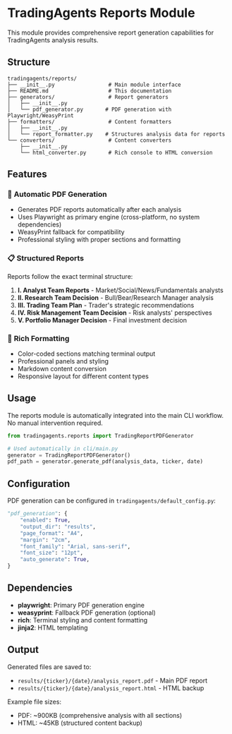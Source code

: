 # TradingAgents Reports Module

This module provides comprehensive report generation capabilities for TradingAgents analysis results.

## Structure

```
tradingagents/reports/
├── __init__.py                 # Main module interface
├── README.md                   # This documentation
├── generators/                 # Report generators
│   ├── __init__.py
│   └── pdf_generator.py       # PDF generation with Playwright/WeasyPrint
├── formatters/                 # Content formatters
│   ├── __init__.py
│   └── report_formatter.py    # Structures analysis data for reports
└── converters/                 # Content converters
    ├── __init__.py
    └── html_converter.py       # Rich console to HTML conversion
```

## Features

### 🎯 **Automatic PDF Generation**
- Generates PDF reports automatically after each analysis
- Uses Playwright as primary engine (cross-platform, no system dependencies)
- WeasyPrint fallback for compatibility
- Professional styling with proper sections and formatting

### 📋 **Structured Reports**
Reports follow the exact terminal structure:
1. **I. Analyst Team Reports** - Market/Social/News/Fundamentals analysts
2. **II. Research Team Decision** - Bull/Bear/Research Manager analysis
3. **III. Trading Team Plan** - Trader's strategic recommendations
4. **IV. Risk Management Team Decision** - Risk analysts' perspectives
5. **V. Portfolio Manager Decision** - Final investment decision

### 🎨 **Rich Formatting**
- Color-coded sections matching terminal output
- Professional panels and styling
- Markdown content conversion
- Responsive layout for different content types

## Usage

The reports module is automatically integrated into the main CLI workflow. No manual intervention required.

```python
from tradingagents.reports import TradingReportPDFGenerator

# Used automatically in cli/main.py
generator = TradingReportPDFGenerator()
pdf_path = generator.generate_pdf(analysis_data, ticker, date)
```

## Configuration

PDF generation can be configured in `tradingagents/default_config.py`:

```python
"pdf_generation": {
    "enabled": True,
    "output_dir": "results",
    "page_format": "A4",
    "margin": "2cm",
    "font_family": "Arial, sans-serif",
    "font_size": "12pt",
    "auto_generate": True,
}
```

## Dependencies

- **playwright**: Primary PDF generation engine
- **weasyprint**: Fallback PDF generation (optional)
- **rich**: Terminal styling and content formatting
- **jinja2**: HTML templating

## Output

Generated files are saved to:
- `results/{ticker}/{date}/analysis_report.pdf` - Main PDF report
- `results/{ticker}/{date}/analysis_report.html` - HTML backup

Example file sizes:
- PDF: ~900KB (comprehensive analysis with all sections)
- HTML: ~45KB (structured content backup)
